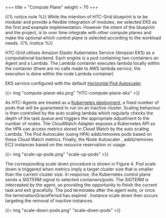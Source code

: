 +++
title = "Compute Plane"
weight = 70
+++

{{% notice note %}}
While the intention of HTC-Grid blueprint is to be modular and provide a flexible integration of modules, we selected EKS as the first and example implementation. However the intent of the blueprint and the project, is to over time integrate with other compute planes and make the optional which control plane is selected according to the workload needs.
{{% /notice %}}

HTC-Grid utilises Amazon Elastic Kubernetes Service (Amazon EKS) as a computational backend. Each engine is a pod containing two containers an Agent and a Lambda. The Lambda container executes lambda locally within the container (there are no calls made to AWS lambda service, the execution is done within the node Lambda container)

EKS service configured with the default [Horizontal Pod Autoscaler](https://kubernetes.io/docs/tasks/run-application/horizontal-pod-autoscale/).

{{< img "compute-plane-eks.png"  "HTC-compute-plane-eks" >}}

As HTC-Agents are treated as a [Kubernetes deployment](https://kubernetes.io/docs/concepts/workloads/controllers/deployment/), a fixed number of pods that will be guaranteed to run on an inactive cluster. Scaling behaviour is then controlled by the auto scaling lambda which regularly checks the depth of the task queue and triggers the appropriate adjustment to the number of nodes. The CloudWatch Adapter  exposes a Kubernetes API so the HPA can access metrics stored in Cloud Watch by the auto scaling Lambda. The Pod Autoscaler (using HPA) adds/removes pods based on these Cloud Watch metrics. Finally, the Node Autoscaler  , adds/removes EC2 instances based on the resource reservation or usage.

{{< img "scale-up-pods.png"  "scale-up-pods" >}}

The corresponding scale down procedure is shown in Figure 4. Pod scale down is triggered when metrics imply a target cluster size that is smaller than the current cluster size. In response, the Kubernetes control plane sends a SIGTERM signal  to selected containers/pods. The SIGTERM is intercepted by the agent, so providing the opportunity to finish the current task and exit gracefully. The pod terminates after the agent exits, or once the terminationGracePeriod has expired . Instance scale down then occurs targeting the removal of inactive instances.

{{< img "scale-down-pods.png"  "scale-down-pods" >}}